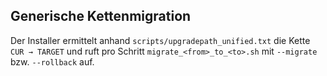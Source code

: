 ## Generische Kettenmigration
Der Installer ermittelt anhand `scripts/upgradepath_unified.txt` die Kette `CUR → TARGET` und ruft pro Schritt `migrate_<from>_to_<to>.sh` mit `--migrate` bzw. `--rollback` auf.
